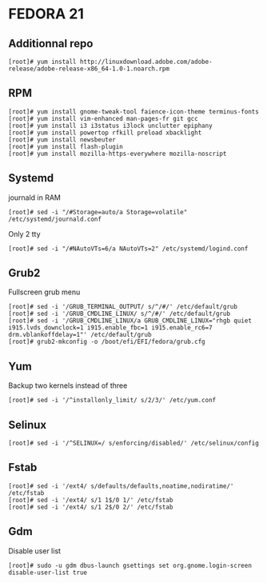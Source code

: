 FEDORA 21
=========

Additionnal repo
----------------
    [root]# yum install http://linuxdownload.adobe.com/adobe-release/adobe-release-x86_64-1.0-1.noarch.rpm

RPM
---
    [root]# yum install gnome-tweak-tool faience-icon-theme terminus-fonts
    [root]# yum install vim-enhanced man-pages-fr git gcc
    [root]# yum install i3 i3status i3lock unclutter epiphany
    [root]# yum install powertop rfkill preload xbacklight
    [root]# yum install newsbeuter
    [root]# yum install flash-plugin
    [root]# yum install mozilla-https-everywhere mozilla-noscript

Systemd
--------
journald in RAM

    [root]# sed -i "/#Storage=auto/a Storage=volatile" /etc/systemd/journald.conf

Only 2 tty

    [root]# sed -i "/#NAutoVTs=6/a NAutoVTs=2" /etc/systemd/logind.conf


Grub2
-----
Fullscreen grub menu

    [root]# sed -i '/GRUB_TERMINAL_OUTPUT/ s/^/#/' /etc/default/grub
    [root]# sed -i '/GRUB_CMDLINE_LINUX/ s/^/#/' /etc/default/grub
    [root]# sed -i '/GRUB_CMDLINE_LINUX/a GRUB_CMDLINE_LINUX="rhgb quiet i915.lvds_downclock=1 i915.enable_fbc=1 i915.enable_rc6=7 drm.vblankoffdelay=1"' /etc/default/grub
    [root]# grub2-mkconfig -o /boot/efi/EFI/fedora/grub.cfg

Yum
---
Backup two kernels instead of three

    [root]# sed -i '/^installonly_limit/ s/2/3/' /etc/yum.conf

Selinux
-------
    [root]# sed -i '/^SELINUX=/ s/enforcing/disabled/' /etc/selinux/config

Fstab
-----
    [root]# sed -i '/ext4/ s/defaults/defaults,noatime,nodiratime/' /etc/fstab
    [root]# sed -i '/ext4/ s/1 1$/0 1/' /etc/fstab
    [root]# sed -i '/ext4/ s/1 2$/0 2/' /etc/fstab

Gdm
---
Disable user list

    [root]# sudo -u gdm dbus-launch gsettings set org.gnome.login-screen disable-user-list true
